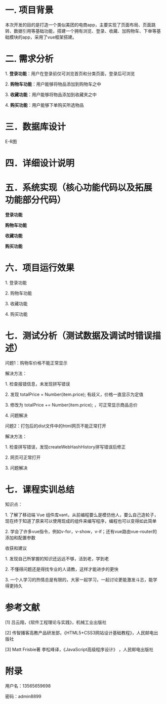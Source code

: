 # 一. **项目背景**

本次开发的目的是打造一个类似美团的电商app，主要实现了页面布局、页面跳转、数据引用等基础功能，搭建一个拥有浏览、登录、收藏、加购物车、下单等基础模块的app，采用了vue框架搭建。

# 二. **需求分析**

1. **登录功能**：用户在登录前仅可浏览首页和分类页面，登录后可浏览

2. **购物车功能**：用户能够将物品添加到购物车之中

3. **收藏功能**：用户能够将物品添加到收藏夹之中

4. **购买功能**：用户能够下单购买所选物品

# **三．数据库设计**

<!-- ![](file:///C:\Users\djm\AppData\Local\Temp\ksohtml14632\wps1.jpg)  -->

E-R图

# **四．详细设计说明**

<!-- ![](file:///C:\Users\djm\AppData\Local\Temp\ksohtml14632\wps2.jpg)  -->

# 五．**系统实现（核心功能代码以及拓展功能部分代码）**

**登录功能**

<script>

import { ref } from "vue";

import axios from "axios";

// import { Toast } from "vant";

import router from "@/router";

export default {

  setup() {

    const username = ref("");

    const password = ref("");

    const onSubmit = (values) => {

      console.log("submit", values);

      axios({

        method: "POST",

        url: "http://47.115.51.185/api/login",

        data: {

          account: values.username,

          password: values.password,

        },

      }).then(function (res) {

        if (res.data.status == 200) {

          console.log("密码输入正确");

          Toast("登录成功，请稍后");

          router.push({

                path:"/my"

          });

          localStorage.setItem("token", res.data.token);

          }else if (res.data.status == 400) {

          Toast("账号密码输入错误，请重输入");

        }

      });

    };

    return {

      username,

      password,

      onSubmit,

    };

  },

};

</script>

**购物车功能**

<script>

import { ref, computed } from "vue";

import { useStore } from "vuex";

import { useRouter } from "vue-router";

export default {

  name: "cart",

  setup() {

    var router=useRouter()

    var store = useStore();

    var cartListData = ref(store.state.cartList);

    // console.log(cartListData.value.length)

    var getTotal = computed(function () {

      var totalPrice = 0;

      cartListData.value.forEach(function (item) {

        totalPrice += Number(item.price);

      });

      return totalPrice;

    });

    console.log(getTotal.value);

    // console.log("cartListData=>",cartListData)

    // console.log("cartListData.value",cartListData.value)

    // console.log(getTotal.value)

    var del = function (index) {

      console.log("你正在点击删除按钮");

      console.log(index);

      cartListData.value.splice(index, 1);

    };

    var goDetail = function (item) {

      console.log("你在点击跳转");

      var detail = JSON.stringify(item);

      console.log(item.store_name);

      router.push({

        path: "/detail",

        query: {

          detail,

        },

      });

    };

    return {

      cartListData,

      getTotal,

      del,

      goDetail,

    };

  },

};

</script>

**收藏功能**

<script>

import {ref,computed}from "vue"

import { useStore } from "vuex";

import { useRouter } from "vue-router";

export default {

    name:"cart",

    setup(){

        var router=useRouter()

        var store=useStore()

        var collectListData = ref(store.state.collectList);

//计算购物车总价

var getTotal=computed(function(){

    var totalPrice = 0

    collectListData.value.forEach(function(item){

  totalPrice += Number(item.price)

})

return totalPrice

})

console.log(getTotal.value)

var del=function(index){

console.log(index)

collectListData.value.splice(index,1)

}

 var goDetail=function(item){

        console.log("你在点击跳转");

var detail=JSON.stringify(item)

        console.log(item.store_name);

        router.push({

            path:"/detail",

            query:{

             detail

            }

        })

    }

        return{

            collectListData,

            getTotal,

            del,

            goDetail

        }

    }

}

</script>

**购买功能**

<script>

import { useRoute } from 'vue-router'

import { ref,computed } from 'vue'

// import { Toast } from 'vant'

export default{

    setup(){

        var num = ref(1)

        var route = useRoute()

         var  goBack = function(){

    history.back()

 }

 var orderDetail = JSON.parse(route.query.detail)

 console.log(orderDetail)

 var add = function(){

    num.value ++

 }

 var sub = function(){

    num.value --

    if(num.value < 1){

        num.value = 1

        Toast("再减就没有了")

    }

 }

  return{

    goBack,orderDetail,add,num,sub

  }

 }

}

</script>

# 六．**项目运行效果**

1. 登录功能

2. 购物车功能

3. 收藏功能

4. 购买功能


# **七．测试分析（测试数据及调试时错误描述）**

问题1：购物车价格不能正常显示

解决方法：

1. 检查报错信息，未发现拼写错误

2. 发现 totalPrice = Number(item.price); 有歧义，价格一直显示为定值

3. 修改为 totalPrice += Number(item.price); ，可正常显示商品总价

4. 问题解决

问题2：打包后的dist文件中的html网页不能正常打开

解决方法：

1. 检查拼写错误，发现createWebHashHistory拼写错误后修正

2. 网页可正常打开

3. 问题解决

# 七．**课程实训总结**

知识点：

1. 了解了移动端 Vue 组件库vant，从前编程要么是模仿他人，要么自己造轮子，现在终于知道了原来可以使用现成的组件来编写程序，编程也可以变得如此简单

2. 学会了许多vue指令，例如v-for，v-show，v-if；还有vue路由vue-router的添加和配置参数

收获和建议

1. 发现自己所掌握的知识还远远不够，活到老，学到老

2. 不懂得问题还是得找专业的人请教，这样才能进步的更快

3. 一个人学习的热情总是有限的，大家一起学习，一起讨论更能激发斗志，能学得更持久

# **参考文献**

[1] 吕云翔，《软件工程理论与实践》，机械工业出版社

[2] 传智播客高教产品研发部，《HTML5+CSS3网站设计基础教程》，人民邮电出版社

[3] Matt Frisbie著 李松峰译，《JavaScript高级程序设计》 ，人民邮电出版社

# **附录**

用户名：13565659698

密码：admin8899